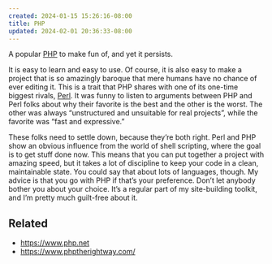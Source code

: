 ```yaml
---
created: 2024-01-15 15:26:16-08:00
title: PHP
updated: 2024-02-01 20:36:33-08:00
---
```


A popular [PHP](PHP.md) to make fun of, and yet it persists.

It is easy to learn and easy to use. Of course, it is also easy to make a project that is so amazingly baroque that mere humans have no chance of ever editing it. This is a trait that PHP shares with one of its one-time biggest rivals, [Perl](Perl.md). It was funny to listen to arguments between PHP and Perl folks about why their favorite is the best and the other is the worst. The other was always “unstructured and unsuitable for real projects”, while the favorite was “fast and expressive.”

These folks need to settle down, because they’re both right. Perl and PHP show an obvious influence from the world of shell scripting, where the goal is to get stuff done now. This means that you can put together a project with amazing speed, but it takes a lot of discipline to keep your code in a clean, maintainable state. You could say that about lots of languages, though. My advice is that you go with PHP if that’s your preference. Don’t let anybody bother you about your choice. It’s a regular part of my site-building toolkit, and I’m pretty much guilt-free about it.

## Related

* https://www.php.net
* https://www.phptherightway.com/